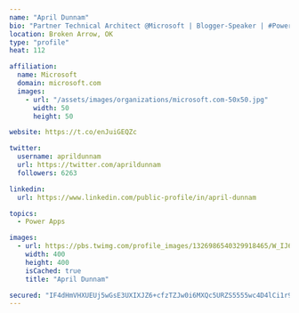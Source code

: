 ```yaml
---
name: "April Dunnam"
bio: "Partner Technical Architect @Microsoft | Blogger-Speaker | #PowerApps, #PowerAutomate, #Office365, #SharePoint | #WIT | #Karaoke Queen"
location: Broken Arrow, OK
type: "profile"
heat: 112

affiliation:
  name: Microsoft
  domain: microsoft.com
  images:
    - url: "/assets/images/organizations/microsoft.com-50x50.jpg"
      width: 50
      height: 50

website: https://t.co/enJuiGEQZc

twitter:
  username: aprildunnam
  url: https://twitter.com/aprildunnam
  followers: 6263

linkedin:
  url: https://www.linkedin.com/public-profile/in/april-dunnam

topics:
  - Power Apps

images:
  - url: https://pbs.twimg.com/profile_images/1326986540329918465/W_IJ6Ih2_400x400.jpg
    width: 400
    height: 400
    isCached: true
    title: "April Dunnam"

secured: "IF4dHmVHXUEUj5wGsE3UXIXJZ6+cfzTZJw0i6MXQc5URZS5555wc4D4lCi1r9tyjmAaWDl4SA1zHlo9jfE4uiX6krYac5JZZ5TX2hRI3llPnSsOPG0bX1Qr1VCwB7bpKA4cHXJOyj8cCjmg05D4tsn3Crqj1wngMZ9UZNKroIoTAFgX4DNTen7BT3AUOq2qK/b12YH6frHAWRN8wui3KagP5eX+9LkDDoeVxOPmYybQGs0zl61QUVF1lEY0d2XzgZJxtRdcDLOmn0j1zejUlP/562S9IvOzTqehLYwlvle671g8FzvkLlJQqMUBpgUg3iBRKOVQFJ4NuYZHeXHk+WkCDyf183JkYhPyL+/THsKRr+9bfwIXBd6Ls2ocsovMufaq7/ttXQrAmG5XGVMeOmr9sVz4n8YNrswoQs0D31aI=;7Ekd0hitjn/mlItBPcLEfA=="
---
```


